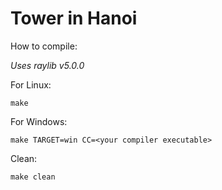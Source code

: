 # Tower in Hanoi

How to compile:

*Uses raylib v5.0.0*

For Linux:
```
make
```

For Windows:
```
make TARGET=win CC=<your compiler executable>
```

Clean:
```
make clean
```